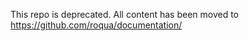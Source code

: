 ---
---

This repo is deprecated. All content has been moved to https://github.com/roqua/documentation/

